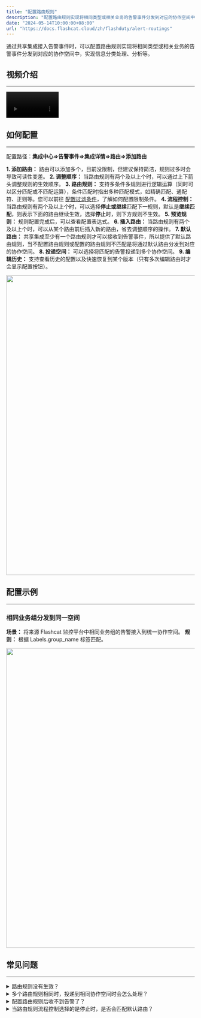 ```yaml
---
title: "配置路由规则"
description: "配置路由规则实现将相同类型或相关业务的告警事件分发到对应的协作空间中，实现信息分类处理、分析等"
date: "2024-05-14T10:00:00+08:00"
url: "https://docs.flashcat.cloud/zh/flashduty/alert-routings"
---
```


通过共享集成接入告警事件时，可以配置路由规则实现将相同类型或相关业务的告警事件分发到对应的协作空间中，实现信息分类处理、分析等。

## 视频介绍
---
<Video width="200" style="width: 140px;" src="https://download.flashcat.cloud/flashduty/video/routings.mp4"></Video>

## 如何配置
---
配置路径：**集成中心=>告警事件=>集成详情=>路由=>添加路由**

**1. 添加路由：** 路由可以添加多个，目前没限制，但建议保持简洁，规则过多时会导致可读性变差。
**2. 调整顺序：** 当路由规则有两个及以上个时，可以通过上下箭头调整规则的生效顺序。
**3. 路由规则：** 支持多条件多规则进行逻辑运算（同时可以区分匹配或不匹配运算），条件匹配时指出多种匹配模式，如精确匹配、通配符、正则等。您可以前往 [配置过滤条件](https://docs.flashcat.cloud/zh/flashduty/how-to-filter)，了解如何配置限制条件。
**4. 流程控制：** 当路由规则有两个及以上个时，可以选择**停止或继续**匹配下一规则，默认是**继续匹配**，则表示下面的路由继续生效，选择**停止**时，则下方规则不生效。
**5. 预览规则：** 规则配置完成后，可以查看配置表达式。
**6. 插入路由：** 当路由规则有两个及以上个时，可以从某个路由前后插入新的路由，省去调整顺序的操作。
**7. 默认路由：** 共享集成至少有一个路由规则才可以接收到告警事件，所以提供了默认路由规则，当不配置路由规则或配置的路由规则不匹配是将通过默认路由分发到对应的协作空间。
**8. 投递空间：** 可以选择将匹配的告警投递到多个协作空间。
**9. 编辑历史：** 支持查看历史的配置以及快速恢复到某个版本（只有多次编辑路由时才会显示配置按钮）。

<img src="https://fcpub-1301667576.cos.ap-nanjing.myqcloud.com/flashduty/doc/zh/fd/route-1.png"  width="800" />

## 配置示例
---

### 相同业务组分发到同一空间
**场景：** 将来源 Flashcat 监控平台中相同业务组的告警接入到统一协作空间。
**规则：** 根据 Labels.group_name 标签匹配。

<img src="https://fcpub-1301667576.cos.ap-nanjing.myqcloud.com/flashduty/doc/luyou-2.png"  width="800" />



## 常见问题
---
<details>
<summary>路由规则没有生效？</summary>
请查看告警事件是否跟规则匹配以及规则配置是否正确。
</details>

<details>
<summary>多个路由规则相同时，投递到相同协作空间时会怎么处理？</summary>
会向每个协作空间生成相应的故障，建议在同一规则中选择多个协作空间。
</details>


<details>
<summary>配置路由规则后收不到告警了？</summary>
请确认上报的告警事件是否可以命中配置的路由规则，建议配置一个默认兜底路由来接收无法匹配的告警事件。
</details>

<details>
<summary>当路由规则流程控制选择的是停止时，是否会匹配默认路由？</summary>
会匹配，默认路由是兜底路由，不受流程控制的限制。
</details>